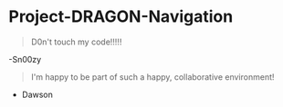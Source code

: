 # Project-DRAGON-Navigation

>D0n't touch my code!!!!!

-Sn00zy


> I'm happy to be part of such a happy, collaborative environment!

- Dawson 


